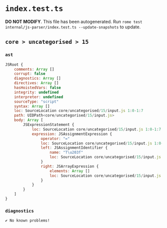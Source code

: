 # `index.test.ts`

**DO NOT MODIFY**. This file has been autogenerated. Run `rome test internal/js-parser/index.test.ts --update-snapshots` to update.

## `core > uncategorised > 15`

### `ast`

```javascript
JSRoot {
	comments: Array []
	corrupt: false
	diagnostics: Array []
	directives: Array []
	hasHoistedVars: false
	integrity: undefined
	interpreter: undefined
	sourceType: "script"
	syntax: Array []
	loc: SourceLocation core/uncategorised/15/input.js 1:0-1:7
	path: UIDPath<core/uncategorised/15/input.js>
	body: Array [
		JSExpressionStatement {
			loc: SourceLocation core/uncategorised/15/input.js 1:0-1:7
			expression: JSAssignmentExpression {
				operator: "="
				loc: SourceLocation core/uncategorised/15/input.js 1:0-1:7
				left: JSAssignmentIdentifier {
					name: "T\u203f"
					loc: SourceLocation core/uncategorised/15/input.js 1:0-1:2 (T\u203f)
				}
				right: JSArrayExpression {
					elements: Array []
					loc: SourceLocation core/uncategorised/15/input.js 1:5-1:7
				}
			}
		}
	]
}
```

### `diagnostics`

```
✔ No known problems!

```

